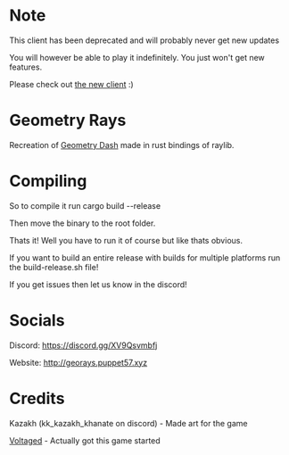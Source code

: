 # Note
 This client has been deprecated and will probably never get new updates

 You will however be able to play it indefinitely. You just won't get new features.

 Please check out [the new client](https://github.com/Geometry-Rays/geometry-rays) :)

# Geometry Rays
 Recreation of [Geometry Dash](https://store.steampowered.com/app/322170/Geometry_Dash) made in rust bindings of raylib.

# Compiling
 So to compile it run cargo build --release

 Then move the binary to the root folder.

 Thats it! Well you have to run it of course but like thats obvious.

 If you want to build an entire release with builds for multiple platforms run the build-release.sh file!

 If you get issues then let us know in the discord!

# Socials
 Discord: https://discord.gg/XV9Qsvmbfj
 
 Website: http://georays.puppet57.xyz

# Credits
 Kazakh (kk_kazakh_khanate on discord) - Made art for the game

 [Voltaged](https://github.com/VoltagedDebunked) - Actually got this game started
